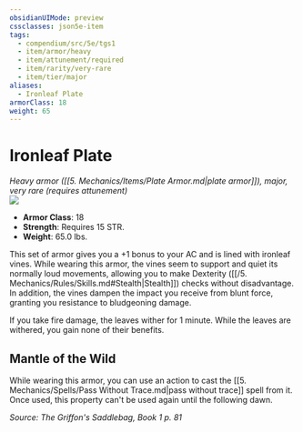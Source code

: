 ```yaml
---
obsidianUIMode: preview
cssclasses: json5e-item
tags:
  - compendium/src/5e/tgs1
  - item/armor/heavy
  - item/attunement/required
  - item/rarity/very-rare
  - item/tier/major
aliases:
  - Ironleaf Plate
armorClass: 18
weight: 65
---
```

# Ironleaf Plate
*Heavy armor ([[5. Mechanics/Items/Plate Armor.md\|plate armor]]), major, very rare (requires attunement)*  
![](https://raw.githubusercontent.com/TheGiddyLimit/homebrew/master/_img/TGS1/Ironleaf-Plate.webp#right)  

- **Armor Class**: 18
- **Strength**: Requires 15 STR.
- **Weight**: 65.0 lbs.

This set of armor gives you a +1 bonus to your AC and is lined with ironleaf vines. While wearing this armor, the vines seem to support and quiet its normally loud movements, allowing you to make Dexterity ([[/5. Mechanics/Rules/Skills.md#Stealth\|Stealth]]) checks without disadvantage. In addition, the vines dampen the impact you receive from blunt force, granting you resistance to bludgeoning damage.

If you take fire damage, the leaves wither for 1 minute. While the leaves are withered, you gain none of their benefits.

## Mantle of the Wild

While wearing this armor, you can use an action to cast the [[5. Mechanics/Spells/Pass Without Trace.md\|pass without trace]] spell from it. Once used, this property can't be used again until the following dawn.

*Source: The Griffon's Saddlebag, Book 1 p. 81*
